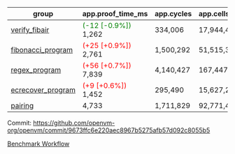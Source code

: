 | group | app.proof_time_ms | app.cycles | app.cells_used | leaf.proof_time_ms | leaf.cycles | leaf.cells_used |
| -- | -- | -- | -- | -- | -- | -- |
| [verify_fibair](https://github.com/openvm-org/openvm/blob/benchmark-results/benchmarks-pr/1501/verify_fibair-9673ffc6e220aec8967b5275afb57d092c8055b5.md) |<span style='color: green'>(-12 [-0.9%])</span> 1,262 |  334,006 |  17,944,435 |- | - | - |
| [fibonacci_program](https://github.com/openvm-org/openvm/blob/benchmark-results/benchmarks-pr/1501/fibonacci-9673ffc6e220aec8967b5275afb57d092c8055b5.md) |<span style='color: red'>(+25 [+0.9%])</span> 2,761 |  1,500,292 |  51,515,344 |- | - | - |
| [regex_program](https://github.com/openvm-org/openvm/blob/benchmark-results/benchmarks-pr/1501/regex-9673ffc6e220aec8967b5275afb57d092c8055b5.md) |<span style='color: red'>(+56 [+0.7%])</span> 7,839 |  4,140,427 |  167,447,871 |- | - | - |
| [ecrecover_program](https://github.com/openvm-org/openvm/blob/benchmark-results/benchmarks-pr/1501/ecrecover-9673ffc6e220aec8967b5275afb57d092c8055b5.md) |<span style='color: red'>(+9 [+0.6%])</span> 1,452 |  295,490 |  15,627,255 |- | - | - |
| [pairing](https://github.com/openvm-org/openvm/blob/benchmark-results/benchmarks-pr/1501/pairing-9673ffc6e220aec8967b5275afb57d092c8055b5.md) | 4,733 |  1,711,829 |  92,771,449 |- | - | - |


Commit: https://github.com/openvm-org/openvm/commit/9673ffc6e220aec8967b5275afb57d092c8055b5

[Benchmark Workflow](https://github.com/openvm-org/openvm/actions/runs/14024270680)
